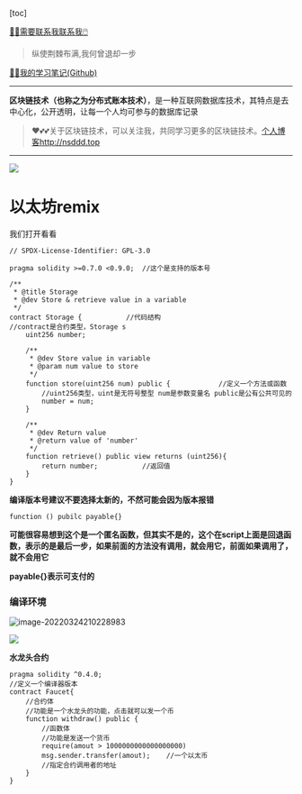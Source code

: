 [toc]

[😶‍🌫️需要联系我联系我🖱️](xxw@nsddd.top)

>   纵使荆棘布满,我何曾退却一步

[😶‍🌫️我的学习笔记(Github)](https://github.com/3293172751/golang-rearn)

---

**区块链技术（也称之为分布式账本技术）**，是一种互联网数据库技术，其特点是去中心化，公开透明，让每一个人均可参与的数据库记录

>   ❤️💕💕关于区块链技术，可以关注我，共同学习更多的区块链技术。[个人博客http://nsddd.top](http://nsddd.top)

---

<a href = "https://etherscan.io/ "><img src = "https://s2.loli.net/2022/03/20/gTiDdUAxtHGJ4f8.png"></a>

# 以太坊remix

我们打开看看

```solidity
// SPDX-License-Identifier: GPL-3.0

pragma solidity >=0.7.0 <0.9.0;  //这个是支持的版本号

/**
 * @title Storage
 * @dev Store & retrieve value in a variable
 */
contract Storage {           //代码结构
//contract是合约类型，Storage s
    uint256 number;

    /**
     * @dev Store value in variable
     * @param num value to store
     */
    function store(uint256 num) public {            //定义一个方法或函数
        //uint256类型，uint是无符号整型 num是参数变量名 public是公有公共可见的
        number = num;
    }

    /**
     * @dev Return value 
     * @return value of 'number'
     */
    function retrieve() public view returns (uint256){
        return number;           //返回值
    }
}
```

**编译版本号建议不要选择太新的，不然可能会因为版本报错**

```
function () pubilc payable{}
```

**可能很容易想到这个是一个匿名函数，但其实不是的，这个在script上面是回退函数，表示的是最后一步，如果前面的方法没有调用，就会用它，前面如果调用了，就不会用它**

**payable{}表示可支付的**



### 编译环境

![image-20220324210228983](https://s2.loli.net/2022/03/24/XleE45iJvWtN7V8.png)

![](https://s2.loli.net/2022/03/24/Sp2hZHPLxBwGnl3.png)



**水龙头合约**

```solidity
pragma solidity ^0.4.0;
//定义一个编译器版本
contract Faucet{
    //合约体
    //功能是一个水龙头的功能，点击就可以发一个币
    function withdraw() public {
        //函数体
        //功能是发送一个货币
        require(amout > 1000000000000000000)
        msg.sender.transfer(amout);    //一个以太币
        //指定合约调用者的地址
    }
}
```

